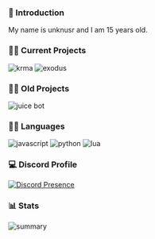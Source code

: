 ### 👋 Introduction
My name is unknusr and I am 15 years old.


### 👷‍♂️ Current Projects
![krma](https://img.shields.io/badge/krma%20Roleplay-F40552?style=for-the-badge&logo=FiveM&logoColor=white)
![exodus](https://img.shields.io/badge/exodus%20multi%20tool-474747?style=for-the-badge&logo=wikiquote&logoColor=white)


### 👷‍♂️ Old Projects
![juice bot](https://img.shields.io/badge/juicé%20bot-5865F2?style=for-the-badge&logo=Discord&logoColor=white)


### 👨‍💻 Languages
![javascript](https://img.shields.io/badge/JavaScript-2b2b2b?style=for-the-badge&logo=javascript&logoColor=F7DF1E)
![python](https://img.shields.io/badge/Python-3776AB?style=for-the-badge&logo=python&logoColor=white)
![lua](https://img.shields.io/badge/Lua-2C2D72?style=for-the-badge&logo=lua&logoColor=white)


### 💻 Discord Profile
[![Discord Presence](https://lanyard.cnrad.dev/api/845270168221646889?&borderRadius=20px&idleMessage=Probably%20sleeping)](https://discord.com/users/845270168221646889)


### 📊 Stats
![summary](http://github-profile-summary-cards.vercel.app/api/cards/profile-details?username=unknusr&theme=github_dark)
